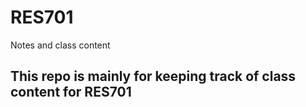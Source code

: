 # RES701
Notes and class content

## This repo is mainly for keeping track of class content for RES701
